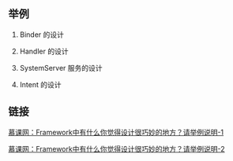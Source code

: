## 举例
1. Binder 的设计

2. Handler 的设计

3. SystemServer 服务的设计

4. Intent 的设计

## 链接
[慕课网：Framework中有什么你觉得设计很巧妙的地方？请举例说明-1](https://coding.imooc.com/lesson/340.html#mid=25268)

[慕课网：Framework中有什么你觉得设计很巧妙的地方？请举例说明-2](https://coding.imooc.com/lesson/340.html#mid=25271)